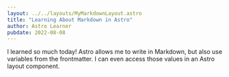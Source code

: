 ```yaml
---
layout: ../../layouts/MyMarkdownLayout.astro
title: "Learning About Markdown in Astro"
author: Astro Learner
pubdate: 2022-08-08
---
```

I learned so much today! Astro allows me to write in Markdown, but also use variables from the frontmatter. I can even access those values in an Astro layout component.
